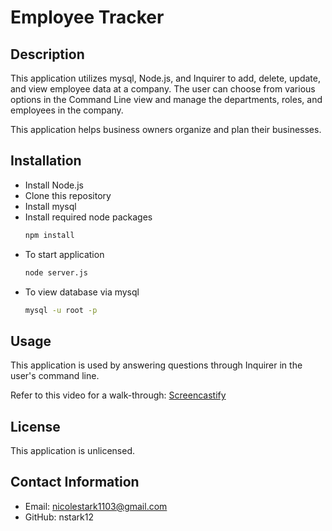# Employee Tracker

## Description
This application utilizes mysql, Node.js, and Inquirer to add, delete, update, and view employee data at a company. The user can choose from various options in the Command Line view and manage the departments, roles, and employees in the company.

This application helps business owners organize and plan their businesses. 

## Installation
* Install Node.js 
* Clone this repository
* Install mysql
* Install required node packages
    ```bash
    npm install
    ```
* To start application
    ```bash
    node server.js
    ```
* To view database via mysql
    ```bash
    mysql -u root -p
    ```

## Usage
This application is used by answering questions through Inquirer in the user's command line. 

Refer to this video for a walk-through: [Screencastify](https://drive.google.com/file/d/1ILRSpY88sI7M6wCFjjNKnOK9RxVx2hnR/view)

## License
This application is unlicensed.

## Contact Information

* Email: nicolestark1103@gmail.com
* GitHub: nstark12
